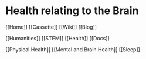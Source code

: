 # Health relating to the Brain
[[Home]]
[[Cassette]]
[[Wiki]]
[[Blog]]

[[Humanities]]
[[STEM]]
[[Health]]
[[Docs]]

[[Physical Health]]
[[Mental and Brain Health]]
[[Sleep]]
